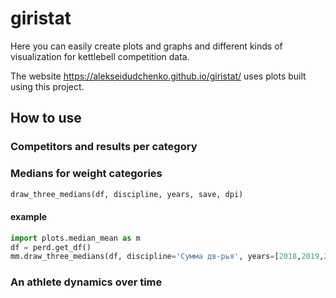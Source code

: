 # giristat

Here you can easily create plots and graphs and different kinds of visualization for kettlebell competition data. 

The website https://alekseidudchenko.github.io/giristat/ uses plots built using this project.

## How to use

### Competitors and results per category
### Medians for weight categories
```python
draw_three_medians(df, discipline, years, save, dpi)
```

#### example
```python
import plots.median_mean as m
df = perd.get_df()
mm.draw_three_medians(df, discipline='Сумма дв-рья', years=[2018,2019,2020],  save=True, dpi=80)
```

### An athlete dynamics over time


